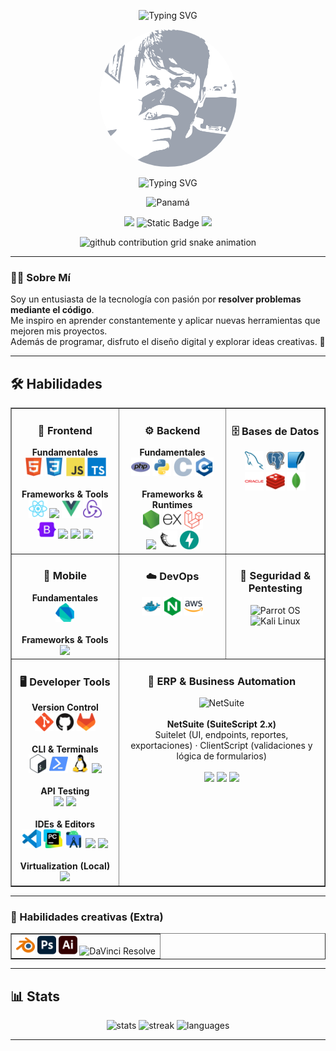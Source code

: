 <p align="center">
<img src="https://readme-typing-svg.herokuapp.com?font=Fira+Code&pause=1000&center=true&vCenter=true&repeat=false&width=435&lines=S4VI0R+C0D3" alt="Typing SVG" />
</p>

<p align="center">
  <img src="https://raw.githubusercontent.com/saviorcode/saviorcode/main/avatar.svg"
       width="220" alt="avatar" style="border-radius:50%;" />
</p>
  
</span>
</p>

<p align="center">
<img src="https://readme-typing-svg.herokuapp.com?font=Fira+Code&size=12&pause=1000&color=9C6DF7&center=true&vCenter=true&repeat=false&width=435&lines=Panamenian+FullStack+Dev" alt="Typing SVG" />
</p>

<p align="center">
<img src="https://upload.wikimedia.org/wikipedia/commons/a/ab/Flag_of_Panama.svg" alt="Panamá" width="32"/>
</p>

<p align="center">
  <img src="https://img.shields.io/badge/Open%20Source-Lover-green?style=flat-square&logo=github" />
  <img alt="Static Badge" src="https://img.shields.io/badge/moneymaker-moneymaker?style=flat-square&logo=visa&label=Closed%20Source&color=darkblue">
  <img src="https://img.shields.io/badge/Made%20in-Panamá-red?style=flat-square&logo=flag" />
</p>

<div align="center">
  <picture>
    <source media="(prefers-color-scheme: dark)" srcset="https://raw.githubusercontent.com/platane/snk/output/github-contribution-grid-snake-dark.svg">
    <source media="(prefers-color-scheme: light)" srcset="https://raw.githubusercontent.com/hasanmonsur/hasanmonsur/main/github-user-contribution.svg">
    <img alt="github contribution grid snake animation" src="https://raw.githubusercontent.com/hasanmonsur/hasanmonsur/main/github-user-contribution.svg">
  </picture>
</div>

---

### 👨‍💻 Sobre Mí
Soy un entusiasta de la tecnología con pasión por **resolver problemas mediante el código**.  
Me inspiro en aprender constantemente y aplicar nuevas herramientas que mejoren mis proyectos.  
Además de programar, disfruto el diseño digital y explorar ideas creativas. 🎨

---


## 🛠 Habilidades

<table align="center" border="1" cellspacing="0" cellpadding="10">
  <tr>
<td align="center" valign="top" width="300">
      <h3>🎨 Frontend</h3>
      <b>Fundamentales</b><br/>
      <img height="30" src="https://raw.githubusercontent.com/devicons/devicon/master/icons/html5/html5-original.svg">
      <img height="30" src="https://raw.githubusercontent.com/devicons/devicon/master/icons/css3/css3-original.svg">
      <img height="30" src="https://raw.githubusercontent.com/devicons/devicon/master/icons/javascript/javascript-original.svg">
      <img height="30" src="https://raw.githubusercontent.com/devicons/devicon/master/icons/typescript/typescript-original.svg"><br/><br/>
      <b>Frameworks & Tools</b><br/>
      <img height="30" src="https://raw.githubusercontent.com/devicons/devicon/master/icons/react/react-original.svg">
      <img height="30" src="https://cdn.worldvectorlogo.com/logos/nextjs-2.svg">
      <img height="30" src="https://raw.githubusercontent.com/devicons/devicon/master/icons/vuejs/vuejs-original.svg">
      <img height="30" src="https://raw.githubusercontent.com/devicons/devicon/master/icons/redux/redux-original.svg"><br/>
      <img height="30" src="https://raw.githubusercontent.com/devicons/devicon/master/icons/bootstrap/bootstrap-original.svg">
      <img height="30" src="https://www.vectorlogo.zone/logos/tailwindcss/tailwindcss-icon.svg">
      <img height="30" src="https://www.chartjs.org/media/logo-title.svg">
      <img height="30" src="https://profilinator.rishav.dev/skills-assets/jquery.png">
    </td>
    <td align="center" valign="top" width="300">
      <h3>⚙️ Backend</h3>
      <b>Fundamentales</b><br/>
      <img height="30" src="https://raw.githubusercontent.com/devicons/devicon/master/icons/php/php-original.svg">
      <img height="30" src="https://raw.githubusercontent.com/devicons/devicon/master/icons/python/python-original.svg">
      <img height="30" src="https://raw.githubusercontent.com/devicons/devicon/master/icons/c/c-original.svg">
      <img height="30" src="https://raw.githubusercontent.com/devicons/devicon/master/icons/cplusplus/cplusplus-original.svg"><br/><br/>
      <b>Frameworks & Runtimes</b><br/>
      <img height="30" src="https://raw.githubusercontent.com/devicons/devicon/master/icons/nodejs/nodejs-original.svg">
      <img height="30" src="https://raw.githubusercontent.com/devicons/devicon/master/icons/express/express-original.svg">
      <img height="30" src="https://raw.githubusercontent.com/devicons/devicon/master/icons/laravel/laravel-original.svg"><br/>
      <img height="30" src="https://cdn.worldvectorlogo.com/logos/django.svg">
      <img height="30" src="https://raw.githubusercontent.com/devicons/devicon/master/icons/flask/flask-original.svg">
      <img height="30" src="https://raw.githubusercontent.com/devicons/devicon/master/icons/fastapi/fastapi-original.svg">
    </td>
    <td align="center" valign="top" width="300">
      <h3>🗄️ Bases de Datos</h3>
      <img height="30" src="https://raw.githubusercontent.com/devicons/devicon/master/icons/mysql/mysql-original.svg">
      <img height="30" src="https://raw.githubusercontent.com/devicons/devicon/master/icons/postgresql/postgresql-original.svg">
      <img height="30" src="https://raw.githubusercontent.com/devicons/devicon/master/icons/sqlite/sqlite-original.svg"><br/>
      <img height="30" src="https://raw.githubusercontent.com/devicons/devicon/master/icons/oracle/oracle-original.svg">
      <img height="30" src="https://raw.githubusercontent.com/devicons/devicon/master/icons/redis/redis-original.svg">
      <img height="30" src="https://raw.githubusercontent.com/devicons/devicon/master/icons/mongodb/mongodb-original.svg">
    </td>
  </tr>
  <tr>
    <td align="center" valign="top">
      <h3>📱 Mobile</h3>
      <b>Fundamentales</b><br/>
      <img height="30" src="https://raw.githubusercontent.com/devicons/devicon/master/icons/dart/dart-original.svg"><br/><br/>
      <b>Frameworks & Tools</b><br/>
      <img height="30" src="https://www.vectorlogo.zone/logos/flutterio/flutterio-icon.svg">
    </td>
    <td align="center" valign="top">
      <h3>☁️ DevOps</h3>
      <img height="30" src="https://raw.githubusercontent.com/devicons/devicon/master/icons/docker/docker-original.svg">
      <img height="30" src="https://raw.githubusercontent.com/devicons/devicon/master/icons/nginx/nginx-original.svg">
      <img height="30" src="https://raw.githubusercontent.com/devicons/devicon/master/icons/amazonwebservices/amazonwebservices-original-wordmark.svg">
    </td>
    <td align="center" valign="top">
      <h3>🔐 Seguridad & Pentesting</h3>
      <img height="30" src="https://tse3.mm.bing.net/th/id/OIP.PYERB_cLi2_djWV8JEy93QHaHa?r=0&w=474&h=474&c=7&p=0" alt="Parrot OS">
      <img height="30" src="https://www.kali.org/images/kali-logo.svg" alt="Kali Linux"><br/><br/>
    </td>
  </tr>
  <tr>
    <td align="center" valign="top">
      <h3>🖥️ Developer Tools</h3>
      <b>Version Control</b><br/>
        <img height="30" src="https://raw.githubusercontent.com/devicons/devicon/master/icons/git/git-original.svg">
        <img height="30" src="https://raw.githubusercontent.com/devicons/devicon/master/icons/github/github-original.svg">
        <img height="30" src="https://raw.githubusercontent.com/devicons/devicon/master/icons/gitlab/gitlab-original.svg"><br/><br/>
      <b>CLI & Terminals</b><br/>
        <img height="30" src="https://raw.githubusercontent.com/devicons/devicon/master/icons/bash/bash-original.svg">
        <img height="30" src="https://raw.githubusercontent.com/devicons/devicon/master/icons/powershell/powershell-original.svg">
        <img height="30" src="https://raw.githubusercontent.com/devicons/devicon/master/icons/linux/linux-original.svg">
        <img height="30" src="https://cdn.jsdelivr.net/gh/devicons/devicon/icons/windows8/windows8-original.svg"><br/><br/>
      <b>API Testing</b><br/>
        <img height="30" src="https://www.vectorlogo.zone/logos/getpostman/getpostman-icon.svg">
        <img height="30" src="https://insomnia.rest/images/insomnia-logo-light.svg"><br/><br/>
      <b>IDEs & Editors</b><br/>
      <img height="30" src="https://raw.githubusercontent.com/devicons/devicon/master/icons/vscode/vscode-original.svg">
      <img height="30" src="https://raw.githubusercontent.com/devicons/devicon/master/icons/pycharm/pycharm-original.svg">
      <img height="30" src="https://raw.githubusercontent.com/devicons/devicon/master/icons/androidstudio/androidstudio-original.svg">
      <img height="30" src="https://resources.jetbrains.com/storage/products/phpstorm/img/meta/phpstorm_logo_300x300.png">
      <img height="30" src="https://resources.jetbrains.com/storage/products/webstorm/img/meta/webstorm_logo_300x300.png"><br/><br/>
       <b>Virtualization (Local)</b><br/>
      <img height="30" src="https://upload.wikimedia.org/wikipedia/commons/d/d5/Virtualbox_logo.png">
    </td>
    <td colspan="3" align="center" valign="top">
      <h3>🧩 ERP & Business Automation</h3>
      <img height="30" src="https://avatars.githubusercontent.com/u/94555368?s=48&v=4" alt="NetSuite"><br/><br/>
      <b>NetSuite (SuiteScript 2.x)</b><br/>
      Suitelet (UI, endpoints, reportes, exportaciones) · ClientScript (validaciones y lógica de formularios)<br/><br/>
      <img height="22" src="https://img.shields.io/badge/NetSuite-SuiteScript%202.x-FF0000?logo=oracle&logoColor=white">
      <img height="22" src="https://img.shields.io/badge/Script-Suitelet-0A66C2">
      <img height="22" src="https://img.shields.io/badge/Script-ClientScript-0A66C2">
    </td>
  </tr>
  <tr>
    
  </tr>
</table>


---

### 🎨 Habilidades creativas (Extra)

<table align="center" border="1" cellspacing="0" cellpadding="10">
  <tr>
    <td align="center" valign="top">
      <img height="30" src="https://raw.githubusercontent.com/devicons/devicon/master/icons/blender/blender-original.svg" alt="Blender">
      <img height="30" src="https://raw.githubusercontent.com/devicons/devicon/master/icons/photoshop/photoshop-plain.svg" alt="Photoshop">
      <img height="30" src="https://raw.githubusercontent.com/devicons/devicon/master/icons/illustrator/illustrator-plain.svg" alt="Illustrator">
      <img height="30" src="https://upload.wikimedia.org/wikipedia/commons/thumb/9/90/DaVinci_Resolve_17_logo.svg/800px-DaVinci_Resolve_17_logo.svg.png" alt="DaVinci Resolve">
    </td>
  </tr>
</table>


---
## 📊 Stats
<p align="center">
  <img src="https://github-readme-stats.vercel.app/api?username=saviorcode&show_icons=true&theme=tokyonight" alt="stats" />
  <img src="https://github-readme-streak-stats.herokuapp.com/?user=saviorcode&theme=tokyonight" alt="streak" />
  <img src="https://github-readme-stats.vercel.app/api/top-langs/?username=saviorcode&layout=compact&theme=tokyonight" alt="languages" />
</p>

---


